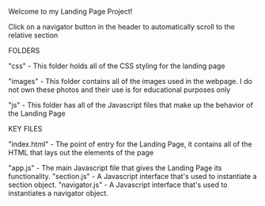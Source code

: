Welcome to my Landing Page Project!

Click on a navigator button in the header to automatically scroll to the relative section

FOLDERS

  "css" - This folder holds all of the CSS styling for the landing page
  
  "images" - This folder contains all of the images used in the webpage. I do not own these photos and their use is for educational purposes only
  
  "js" - This folder has all of the Javascript files that make up the behavior of the Landing Page

KEY FILES

  "index.html" - The point of entry for the Landing Page, it contains all of the HTML that lays out the elements of the page
  
  "app.js" - The main Javascript file that gives the Landing Page its functionality.
  "section.js" - A Javascript interface that's used to instantiate a section object.
  "navigator.js" - A Javascript interface that's used to instantiates a navigator object.
  
